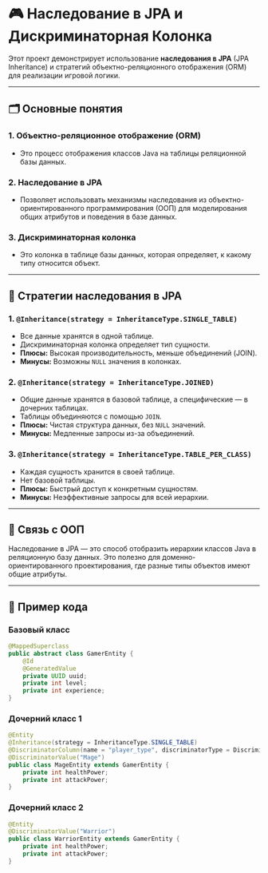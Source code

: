# 🎮 Наследование в JPA и Дискриминаторная Колонка

Этот проект демонстрирует использование **наследования в JPA** (JPA Inheritance) и стратегий объектно-реляционного отображения (ORM) для реализации игровой логики.

---

## 🗂️ Основные понятия

### 1. **Объектно-реляционное отображение (ORM)**
- Это процесс отображения классов Java на таблицы реляционной базы данных.

### 2. **Наследование в JPA**
- Позволяет использовать механизмы наследования из объектно-ориентированного программирования (ООП) для моделирования общих атрибутов и поведения в базе данных.

### 3. **Дискриминаторная колонка**
- Это колонка в таблице базы данных, которая определяет, к какому типу относится объект.

---

## 🚀 Стратегии наследования в JPA

### **1. `@Inheritance(strategy = InheritanceType.SINGLE_TABLE)`**
- Все данные хранятся в одной таблице.
- Дискриминаторная колонка определяет тип сущности.
- **Плюсы:** Высокая производительность, меньше объединений (JOIN).
- **Минусы:** Возможны `NULL` значения в колонках.

### **2. `@Inheritance(strategy = InheritanceType.JOINED)`**
- Общие данные хранятся в базовой таблице, а специфические — в дочерних таблицах.
- Таблицы объединяются с помощью `JOIN`.
- **Плюсы:** Чистая структура данных, без `NULL` значений.
- **Минусы:** Медленные запросы из-за объединений.

### **3. `@Inheritance(strategy = InheritanceType.TABLE_PER_CLASS)`**
- Каждая сущность хранится в своей таблице.
- Нет базовой таблицы.
- **Плюсы:** Быстрый доступ к конкретным сущностям.
- **Минусы:** Неэффективные запросы для всей иерархии.

---

## 🔗 Связь с ООП

Наследование в JPA — это способ отобразить иерархии классов Java в реляционную базу данных. Это полезно для доменно-ориентированного проектирования, где разные типы объектов имеют общие атрибуты.

---

## 📂 Пример кода

### Базовый класс

```java
@MappedSuperclass
public abstract class GamerEntity {
    @Id
    @GeneratedValue
    private UUID uuid;
    private int level;
    private int experience;
}
```
### Дочерний класс 1

````java
@Entity
@Inheritance(strategy = InheritanceType.SINGLE_TABLE)
@DiscriminatorColumn(name = "player_type", discriminatorType = DiscriminatorType.STRING)
@DiscriminatorValue("Mage")
public class MageEntity extends GamerEntity {
    private int healthPower;
    private int attackPower;
}

````

### Дочерний класс 2

````java
@Entity
@DiscriminatorValue("Warrior")
public class WarriorEntity extends GamerEntity {
    private int healthPower;
    private int attackPower;
}

````
